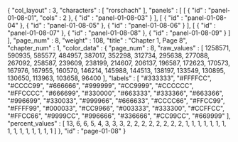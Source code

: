 {
  "col_layout" : 3,
  "characters" : [
    "rorschach"
  ],
  "panels" : [
    [
      {
        "id" : "panel-01-08-01",
        "cols" : 2
      },
      {
        "id" : "panel-01-08-03"
      }
    ],
    [
      {
        "id" : "panel-01-08-04"
      },
      {
        "id" : "panel-01-08-05"
      },
      {
        "id" : "panel-01-08-06"
      }
    ],
    [
      {
        "id" : "panel-01-08-07"
      },
      {
        "id" : "panel-01-08-08"
      },
      {
        "id" : "panel-01-08-09"
      }
    ]
  ],
  "page_num" : 8,
  "weight" : 108,
  "title" : "Chapter 1, Page 8",
  "chapter_num" : 1,
  "color_data" : {
    "page_num" : 8,
    "raw_values" : [
      1258571,
      590935,
      585577,
      484957,
      387017,
      352298,
      312734,
      295638,
      277088,
      267092,
      258587,
      239609,
      238199,
      214607,
      206137,
      196587,
      172623,
      170573,
      167976,
      167955,
      160570,
      146214,
      145988,
      144513,
      138197,
      133549,
      130895,
      130650,
      113963,
      103658,
      96400
    ],
    "labels" : [
      "#333333",
      "#FFFFCC",
      "#CCCC99",
      "#666666",
      "#999999",
      "#CC9999",
      "#CCCCCC",
      "#FFCCCC",
      "#666699",
      "#330000",
      "#663333",
      "#333366",
      "#663366",
      "#996699",
      "#330033",
      "#999966",
      "#666633",
      "#CCCC66",
      "#FFCC99",
      "#FFFF99",
      "#000033",
      "#CC9966",
      "#003333",
      "#333300",
      "#CCFFCC",
      "#FFCC66",
      "#9999CC",
      "#996666",
      "#336666",
      "#CC99CC",
      "#669999"
    ],
    "percent_values" : [
      13,
      6,
      6,
      5,
      4,
      3,
      3,
      3,
      2,
      2,
      2,
      2,
      2,
      2,
      2,
      2,
      1,
      1,
      1,
      1,
      1,
      1,
      1,
      1,
      1,
      1,
      1,
      1,
      1,
      1,
      1
    ]
  },
  "id" : "page-01-08"
}
